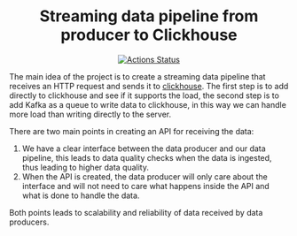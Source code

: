<h1 align="center">Streaming data pipeline from producer to Clickhouse</h1>
<p align="center">
<a href="https://github.com/nahumsa/streaming-pipeline-clickhouse/actions"><img alt="Actions Status" src="https://github.com/nahumsa/streaming-pipeline-clickhouse/actions/workflows/go.yml/badge.svg"></a>
</p>

The main idea of the project is to create a streaming data pipeline that receives an HTTP request and sends it to
[clickhouse](https://clickhouse.com/). The first step is to add directly to clickhouse and see if it supports the load,
the second step is to add Kafka as a queue to write data to clickhouse, in this way we can handle more load than
writing directly to the server.

There are two main points in creating an API for receiving the data:

1. We have a clear interface between the data producer and our data pipeline, this leads to data quality checks when the data is ingested, thus leading to higher data quality.
2. When the API is created, the data producer will only care about the interface and will not need to care what happens inside the API and what is done to handle the data.

Both points leads to scalability and reliability of data received by data producers.

